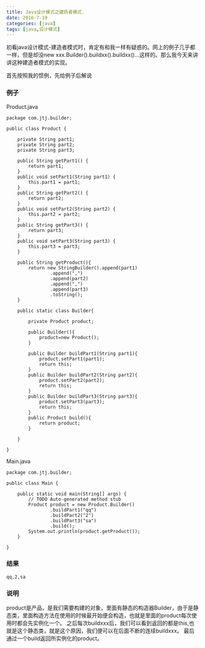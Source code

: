 ```yaml
---
title: Java设计模式之建筑者模式.
date: 2016-7-19
categories: [java]
tags: [java,设计模式]
---
```

初看java设计模式-建造者模式时，肯定有和我一样有疑惑的。网上的例子几乎都一样，但是却没new xxx.Builder().buildxx().buildxx()...这样的。那么我今天来讲讲这种建造者模式的实现。

首先按照我的惯例，先给例子后解说

### 例子
Product.java
<!-- more -->
```
package com.jtj.builder;

public class Product {

	private String part1;
	private String part2;
	private String part3;
	
	public String getPart1() {
		return part1;
	}
	public void setPart1(String part1) {
		this.part1 = part1;
	}
	public String getPart2() {
		return part2;
	}
	public void setPart2(String part2) {
		this.part2 = part2;
	}
	public String getPart3() {
		return part3;
	}
	public void setPart3(String part3) {
		this.part3 = part3;
	}
	
	public String getProduct(){
		return new StringBuilder().append(part1)
				.append(",")
				.append(part2)
				.append(",")
				.append(part3)
				.toString();
	}
	
	public static class Builder{
		
		private Product product;
		
		public Builder(){
			product=new Product();
		}

		public Builder buildPart1(String part1){
			product.setPart1(part1);
			return this;
		}
		public Builder buildPart2(String part2){
			product.setPart2(part2);
			return this;
		}
		public Builder buildPart3(String part3){
			product.setPart3(part3);
			return this;
		}
		public Product build(){
			return product;
		}
		
	}

}
```
Main.java
```
package com.jtj.builder;

public class Main {

	public static void main(String[] args) {
		// TODO Auto-generated method stub
		Product product = new Product.Builder()
		        .buildPart1("qq")
				.buildPart2("2")
				.buildPart3("sa")
				.build();
		System.out.println(product.getProduct());
	}

}
```
### 结果
```
qq,2,sa
```
### 说明
product是产品，是我们需要构建的对象，里面有静态的构造器Builder，由于是静态类，里面构造方法在使用的时候最开始便会构造，也就是里面的product每次使用时都会先实例化一个。
之后每次buildxxx后，我们可以看到返回的都是this,也就是这个静态类，就是这个原因，我们便可以在后面不断的连续buildxxx。
最后通过一个build返回所实例化的product。
